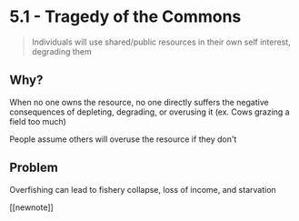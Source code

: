 # 5\.1 - Tragedy of the Commons

>  Individuals will use shared/public resources in their own self interest, degrading them

## Why?

When no one owns the resource, no one directly suffers the negative consequences of depleting, degrading, or overusing it (ex. Cows grazing a field too much)

People assume others will overuse the resource if they don't

## Problem

Overfishing can lead to fishery collapse, loss of income, and starvation

[[newnote]] 